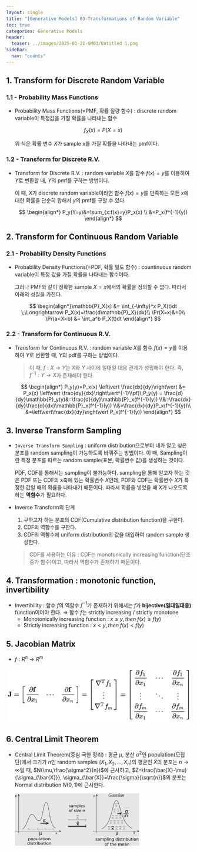 ```yaml
---
layout: single
title: "[Generative Models] 03-Transformations of Random Variable"
toc: true
categories: Generative Models
header:
  teaser: ../images/2025-01-21-GM03/Untitled 1.png
sidebar:
  nav: "counts"
---
```


## 1. Transform for Discrete Random Variable

### 1.1 - Probability Mass Functions

- Probability Mass Functions(=PMF, 확률 질량 함수) : discrete random variable이 특정값을 가질 확률을 나타내는 함수
  
    $$
    f_X(x) = P(X=x)
    $$
    
    위 식은 확률 변수 $X$가 sample $x$를 가질 확률을 나타내는 pmf이다.
    

### 1.2 - Transform for Discrete R.V.

- Transform for Discrete R.V. : random variable $X$를 함수 $f(x)=y$를 이용하여 $Y$로 변환할 때, $Y$의 pmf를 구하는 방법이다.
  
     이 때, $X$가 discrete random variable이라면 함수 $f(x)=y$를 만족하는 모든 $x$에 대한 확률을 단순히 합해서 $y$의 pmf를 구할 수 있다.
        
    $$
    \begin{align*} P_y(Y=y)&=\sum_{x:f(x)=y}P_x(x) \\ &=P_x(f^{-1}(y)) \end{align*}
    $$
    

## 2. Transform for Continuous Random Variable

### 2.1 - Probability Density Functions

- Probability Density Functions(=PDF, 확률 밀도 함수) : countinuous random variable이 특정 값을 가질 확률을 나타내는 함수이다.
  
     그러나 PMF와 같이 정확한 sample $X=x$에서의 확률을 정의할 수 없다. 따라서 아래의 성질을 가진다.
        
    $$
    \begin{align*}\mathbb{P}_X(x) &= \int_{-\infty}^x P_X(t)dt \;\Longrightarrow P_X(x)=\frac{d\mathbb{P}_X}{dx}\\ \Pr(X=x)&=0\\ \Pr(a<X<b) &= \int_a^b P_X(t)dt \end{align*}
    $$
    

### 2.2 - Transform for Continuous R.V.

- Transform for Continuous R.V. : random variable $X$를 함수 $f(x)=y$를 이용하여 $Y$로 변환할 때, $Y$의 pdf를 구하는 방법이다.
  
    > 이 때, $f:X\rightarrow Y$는 $X$와 $Y$ 사이에 일대일 대응 관계가 성립해야 한다. 즉, $f^{-1}:Y\rightarrow X$가 존재해야 한다.
    > 
    
    $$
    \begin{align*} P_y(y)=P_x(x) \left\vert \frac{dx}{dy}\right\vert &= P_x(x) \left\vert \frac{dy}{dx}\right\vert^{-1}\\pf)\;P_y(y) = \frac{d}{dy}\mathbb{P}_y(y)&=\frac{d}{dy}\mathbb{P}_x(f^{-1}(y)) \\&=\frac{dx}{dy}\frac{d}{dx}\mathbb{P}_x(f^{-1}(y)) \\&=\frac{dx}{dy}P_x(f^{-1}(y))\\ &=\left\vert\frac{dx}{dy}\right\vert P_x(f^{-1}(y)) \end{align*}
    $$
    

## 3. Inverse Transform Sampling

- `Inverse Transform Sampling` : uniform distribution으로부터 내가 알고 싶은 분포를 random sampling이 가능하도록 바꿔주는 방법이다. 이 때, Sampling이란 특정 분포를 따르는 random sample(표본, 확률변수 값)을 생성하는 것이다.
  
    PDF, CDF를 통해서는 sampling이 불가능하다. sampling을 통해 얻고자 하는 것은 PDF 또는 CDF의 x축에 있는 확률변수 $X$인데, PDF와 CDF는 확률변수 $X$가 특정한 값일 때의 확률을 나타내기 때문이다. 따라서 확률을 넣었을 때 $X$가 나오도록 하는 **역함수**가 필요하다.
    
- Inverse Transform의 단계
    1. 구하고자 하는 분포의 CDF(Cumulative distribution function)을 구한다.
    2. CDF의 역함수를 구한다.
    3. CDF의 역함수에 uniform distribution의 값을 대입하여 random sample 생성한다.
    
    > CDF를 사용하는 이유 : CDF는 monotonically increasing function(단조 증가 함수)이고, 따라서 역함수가 존재하기 때문이다.
    > 

## 4. Transformation : monotonic function, invertibility

- Invertibility : 함수 $f$의 역함수 $f^{-1}$가 존재하기 위해서는 $f$가 **bijective(일대일대응)** function이여야 한다. ⇒ 함수 $f$는 strictly increasing / strictly monotone
    - Monotonically increasing function : $x\le y, then \;f(x)\le f(y)$
    - Strictly increasing function : $x< y, then \;f(x)< f(y)$
      
        

## 5. Jacobian Matrix

- $f : R^n \rightarrow R^m$

<img src="../images/2025-01-21-GM03/Untitled.png" alt="Untitled" style="zoom: 50%;" />

## 6. Central Limit Theorem

- Central Limit Theorem(중심 극한 정리) : 평균 $\mu$, 분산 $\sigma^2$인 population(모집단)에서 크기가 $n$인 random samples $(X_1,X_2,\dots,X_n)$의 평균인 $\bar{X}$의 분포는 $n\rightarrow \infty$일 때, $N(\mu,\frac{\sigma^2}{n})$에 근사하고, $Z=\frac{\bar{X}-\mu}{\sigma_{\bar{X}}}, \sigma_{\bar{X}}=\frac{\sigma}{\sqrt{n}}$의 분포는 Normal distribution $N(0,1)$에 근사한다.
  
    <img src="../images/2025-01-21-GM03/Untitled 1.png" alt="Untitled 1" style="zoom: 33%;" />


